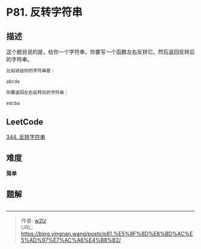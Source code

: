 # P81. 反转字符串


<!--more-->

## 描述

这个题目说的是，给你一个字符串，你要写一个函数左右反转它。然后返回反转后的字符串。

```markdown
比如说给你的字符串是：

abcde

你要返回左右反转后的字符串：

edcba
```

## LeetCode

[344. 反转字符串](https://leetcode.cn/problems/reverse-string/description/)

## 难度

**简单**

## 题解

```java

```


---

> 作者: [w2lz](https://github.com/w2lz)  
> URL: https://blog.yingnan.wang/posts/p81.%E5%8F%8D%E8%BD%AC%E5%AD%97%E7%AC%A6%E4%B8%B2/  

